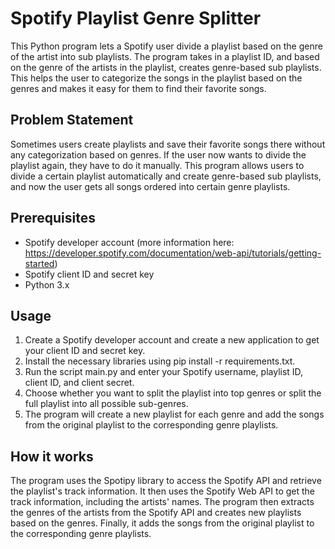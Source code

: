 # Spotify Playlist Genre Splitter

This Python program lets a Spotify user divide a playlist based on the genre of the artist into sub playlists. The program takes in a playlist ID, and based on the genre of the artists in the playlist, creates genre-based sub playlists. This helps the user to categorize the songs in the playlist based on the genres and makes it easy for them to find their favorite songs.

## Problem Statement

Sometimes users create playlists and save their favorite songs there without any categorization based on genres. If the user now wants to divide the playlist again, they have to do it manually. This program allows users to divide a certain playlist automatically and create genre-based sub playlists, and now the user gets all songs ordered into certain genre playlists.

## Prerequisites

* Spotify developer account (more information here: https://developer.spotify.com/documentation/web-api/tutorials/getting-started)
* Spotify client ID and secret key
* Python 3.x

## Usage

1. Create a Spotify developer account and create a new application to get your client ID and secret key.
2. Install the necessary libraries using pip install -r requirements.txt.
3. Run the script main.py and enter your Spotify username, playlist ID, client ID, and client secret.
4. Choose whether you want to split the playlist into top genres or split the full playlist into all possible sub-genres.
5. The program will create a new playlist for each genre and add the songs from the original playlist to the corresponding genre playlists.

## How it works

The program uses the Spotipy library to access the Spotify API and retrieve the playlist's track information. It then uses the Spotify Web API to get the track information, including the artists' names. The program then extracts the genres of the artists from the Spotify API and creates new playlists based on the genres. Finally, it adds the songs from the original playlist to the corresponding genre playlists.